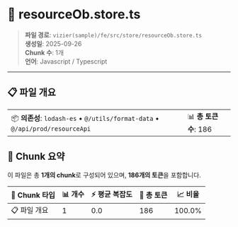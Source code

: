 # 📄 resourceOb.store.ts

> **파일 경로**: `vizier(sample)/fe/src/store/resourceOb.store.ts`  
> **생성일**: 2025-09-26  
> **Chunk 수**: 1개  
> **언어**: Javascript / Typescript
---


## 📋 파일 개요

| | |
|--|--|
| 📦 **의존성**: `lodash-es` • `@/utils/format-data` • `@/api/prod/resourceApi` | 📊 **총 토큰 수**: 186 |






## 🧩 Chunk 요약

이 파일은 총 **1개의 chunk**로 구성되어 있으며, **186개의 토큰**을 포함합니다.

| 🧩 Chunk 타입 | 📊 개수 | ⚡ 평균 복잡도 | 📝 총 토큰 | 📈 비율 |
|---------------|--------|-------------|----------|--------|
| 📋 파일 개요 | 1 | 0.0 | 186 | 100.0% |

